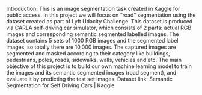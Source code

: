 Introduction:
This is an image segmentation task created in Kaggle for public access. In this project we will focus on “road” segmentation using the dataset created as part of Lyft Udacity Challenge. This dataset is produced via CARLA self-driving car simulator, which consists of 2 parts: actual RGB images and corresponding semantic segmented labelled images. The dataset contains 5 sets of 1000 RGB images and the segmented label images, so totally there are 10,000 images. The captured images are segmented and masked according to their category like buildings, pedestrians, poles, roads, sidewalks, walls, vehicles and etc. The main objective of this project is to build our own machine learning model to train the images and its semantic segmented images (road segment), and evaluate it by predicting the test set images. Dataset link: Semantic Segmentation for Self Driving Cars | Kaggle
